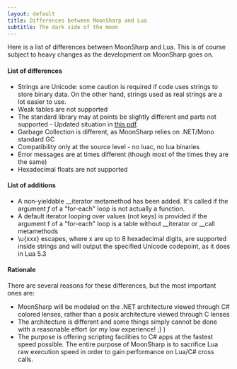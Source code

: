 ```yaml
---
layout: default
title: Differences between MoonSharp and Lua
subtitle: The dark side of the moon
---
```


Here is a list of differences between MoonSharp and Lua. This is of course subject to heavy changes as the development on MoonSharp goes on.

#### List of differences

* Strings are Unicode: some caution is required if code uses strings to store binary data. On the other hand, strings used as real strings are a lot easier to use.
* Weak tables are not supported
* The standard library may at points be slightly different and parts not supported - Updated situation in [this pdf](http://www.moonsharp.org/MoonSharpStdLib.pdf).
* Garbage Collection is different, as MoonSharp relies on .NET/Mono standard GC
* Compatibility only at the source level - no luac, no lua binaries
* Error messages are at times different (though most of the times they are the same)
* Hexadecimal floats are not supported


#### List of additions

* A non-yieldable __iterator metamethod has been added. It's called if the argument *f* of a "for-each" loop is not actually a function.
* A default iterator looping over values (not keys) is provided if the argument f of a "for-each" loop is a table without __iterator or __call metamethods
* \u{xxx} escapes, where x are up to 8 hexadecimal digits, are supported inside strings and will output the specified Unicode codepoint, as it does in Lua 5.3



#### Rationale

There are several reasons for these differences, but the most important ones are:

* MoonSharp will be modeled on the .NET architecture viewed through C# colored lenses, rather than a posix architecture viewed through C lenses
* The architecture is different and some things simply cannot be done with a reasonable effort (or my low experience! ;) )
* The purpose is offering scripting facilities to C# apps at the fastest speed possible. The entire purpose of MoonSharp is to sacrifice Lua raw execution speed in order to gain performance on Lua/C# cross calls.




        
		
		
		


